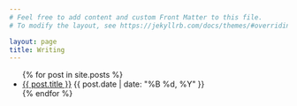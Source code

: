 ```yaml
---
# Feel free to add content and custom Front Matter to this file.
# To modify the layout, see https://jekyllrb.com/docs/themes/#overriding-theme-defaults

layout: page
title: Writing
---
```


<ul>
    {% for post in site.posts %}
    <li>
        <a href="{{ site.baseurl }}{{ post.url }}">{{ post.title }}</a>
        <time datetime="{{ post.date | date_to_xmlschema }}">
            {{ post.date | date: "%B %d, %Y" }}
        </time>
    </li>
    {% endfor %}
</ul>
